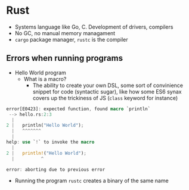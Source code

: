 # Rust

- Systems language like Go, C. Development of drivers, compilers
- No GC, no manual memory managament
- `cargo` package manager, `rustc` is the compiler

<!-- ### Web Assembly, WASM -->

## Errors when running programs

- Hello World program
  - What is a macro?
    - The ability to create your own DSL, some sort of convinience snippet for code (syntactic sugar), like how some ES6 synax covers up the trickiness of JS (`class` keyword for instance)

```rust
error[E0423]: expected function, found macro `println`
 --> hello.rs:2:3
  |
2 |   println("Hello World");
  |   ^^^^^^^
  |
help: use `!` to invoke the macro
  |
2 |   println!("Hello World");
  |          ^

error: aborting due to previous error
 ```

  - Running the program `rustc` creates a binary of the same name